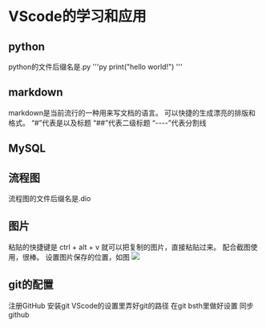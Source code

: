 # VScode的学习和应用
## python
python的文件后缀名是.py
'''py
print("hello world!")
'''
## markdown
markdown是当前流行的一种用来写文档的语言。
可以快捷的生成漂亮的排版和格式。
“#”代表是以及标题
“##”代表二级标题
“----”代表分割线
## MySQL

## 流程图
流程图的文件后缀名是.dio
## 图片
粘贴的快捷键是
ctrl + alt + v
就可以把复制的图片，直接粘贴过来。
配合截图使用，很棒。
设置图片保存的位置，如图
![](2020-08-26-17-27-44.png)

## git的配置
注册GitHub
安装git
VScode的设置里弄好git的路径
在git bsth里做好设置
同步github

